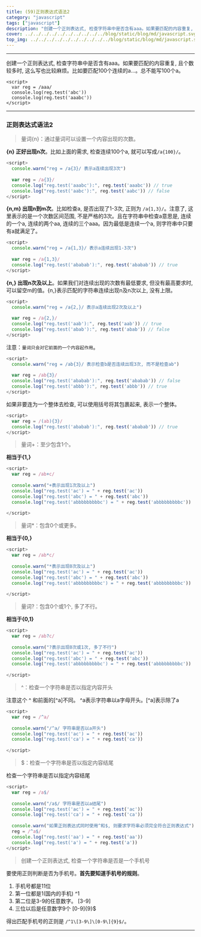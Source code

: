 ```yaml
---
title: (59)正则表达式语法2
category: "javascript"
tags: ["javascript"]
description: "创建一个正则表达式, 检查字符串中是否含有aaa。如果要匹配的内容重复, 且个数较多时, 这么写也比较麻烦。"
cover: ../../../../../../../../../../blog/static/blog/md/javascript.svg
top_img: ../../../../../../../../../../blog/static/blog/md/javascript.svg
---
```


***

创建一个正则表达式, 检查字符串中是否含有aaa。如果要匹配的内容重复, 且个数较多时, 这么写也比较麻烦。比如要匹配100个连续的a...。总不能写100个a。

    <script>
      var reg = /aaa/
      console.log(reg.test('abc'))
      console.log(reg.test('aaabc'))
    </script>

***

### 正则表达式语法2

> 量词{n}：通过量词可以设置一个内容出现的次数。

**{n} 正好出现n次**。比如上面的需求, 检查连续100个a, 就可以写成`/a{100}/`。

```js js
<script>
  console.warn("reg = /a{3}/ 表示a连续出现3次")
  
  var reg = /a{3}/
  console.log("reg.test('aaabc'):", reg.test('aaabc')) // true
  console.log("reg.test('aabc'):", reg.test('aabc')) // false
</script>
```

**{n,m} 出现n到m次**。比如检查a, 是否出现了1-3次, 正则为 `/a{1,3}/`。注意了, 这里表示的是一个次数区间范围, 不是严格的3次。且在字符串中检查a意思是, 连续的一个a, 连续的两个aa, 连续的三个aaa。因为最低是连续一个a, 则字符串中只要有a就满足了。


```js js
<script>
  console.warn("reg = /a{1,3}/ 表示a连续出现1-3次")
  
  var reg = /a{1,3}/
  console.log("reg.test('ababab'):", reg.test('ababab')) // true
</script>
```



**{n,} 出现n次及以上**。如果我们对连续出现的次数有最低要求, 但没有最高要求时, 可以留空m的值。{n,}表示匹配的字符串连续出现n及n次以上, 没有上限。


```js js
<script>
  console.warn("reg = /a{2,}/ 表示a连续出现2次及以上")
  
  var reg = /a{2,}/
  console.log("reg.test('aab'):", reg.test('aab')) // true
  console.log("reg.test('abab'):", reg.test('abab')) // false
</script>
```



注意：`量词只会对它前面的一个内容起作用`。


```js js
<script>
  console.warn("reg = /ab{3}/ 表示检查b是否连续出现3次, 而不是检查ab")
  
  var reg = /ab{3}/
  console.log("reg.test('ababab'):", reg.test('ababab')) // false
  console.log("reg.test('abbb'):", reg.test('abbb')) // true
</script>
```


如果非要连为一个整体去检查, 可以使用括号将其包裹起来, 表示一个整体。

```js js
<script>
  var reg = /(ab){3}/
  console.log("reg.test('ababab'):", reg.test('ababab')) // true
</script>
```


> 量词+：至少包含1个。

**相当于{1,}**

```js js
<script>
  var reg = /ab+c/
  
  console.warn("+表示出现1次及以上")
  console.log("reg.test('ac') = " + reg.test('ac'))
  console.log("reg.test('abc') = " + reg.test('abc'))
  console.log("reg.test('abbbbbbbbbc') = " + reg.test('abbbbbbbbbc'))
  
</script>
```



> 量词*：包含0个或更多。

**相当于{0,}**

```js js
<script>
  var reg = /ab*c/
  
  console.warn("*表示出现0次及以上")
  console.log("reg.test('ac') = " + reg.test('ac'))
  console.log("reg.test('abc') = " + reg.test('abc'))
  console.log("reg.test('abbbbbbbbbc') = " + reg.test('abbbbbbbbbc'))
  
</script>
```



> 量词?：包含0个或1个, 多了不行。

**相当于{0,1}**

```js js
<script>
  var reg = /ab?c/
  
  console.warn("?表示出现0次或1次, 多了不行")
  console.log("reg.test('ac') = " + reg.test('ac'))
  console.log("reg.test('abc') = " + reg.test('abc'))
  console.log("reg.test('abbbbbbbbbc') = " + reg.test('abbbbbbbbbc'))
  
</script>
```



> ^：检查一个字符串是否以指定内容开头

注意这个 ^ 和前面的\[^a\]不同。 ^a表示字符串以a字母开头。\[^a\]表示除了a

```js js
<script>
  var reg = /^a/
  
  console.warn("/^a/ 字符串是否以a开头")
  console.log("reg.test('ac') = " + reg.test('ac'))
  console.log("reg.test('ca') = " + reg.test('ca'))
  
</script>
```



> $：检查一个字符串是否以指定内容结尾

检查一个字符串是否以指定内容结尾

```js js
<script>
  var reg = /a$/
  
  console.warn("/a$/ 字符串是否以a结尾")
  console.log("reg.test('ac') = " + reg.test('ac'))
  console.log("reg.test('ca') = " + reg.test('ca'))
  
  console.warn("如果正则表达式同时使用^和$, 则要求字符串必须完全符合正则表达式")
  reg = /^a$/
  console.log("reg.test('aa') = " + reg.test('aa'))
  console.log("reg.test('a') = " + reg.test('a'))
</script>
```



> 创建一个正则表达式, 检查一个字符串是否是一个手机号

要使用正则判断是否为手机号。**首先要知道手机号的规则**。
1. 手机号都是11位
2. 第一位都是1(国内的手机)  ^1
3. 第二位是3-9的任意数字。  [3-9]
4. 三位以后是任意数字9个 [0-9]{9}$

得出匹配手机号的正则是 `/^1\[3-9\]\[0-9\]{9}$/`。


***